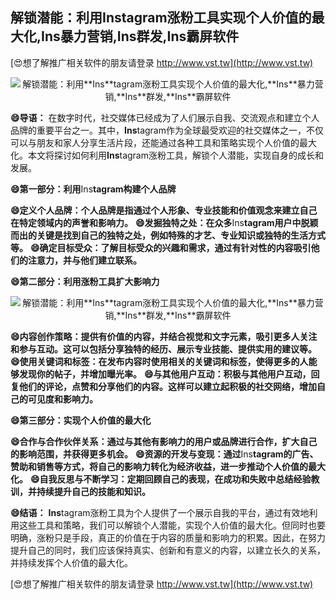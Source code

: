 ## **解锁潜能：利用**Ins**tagram涨粉工具实现个人价值的最大化,**Ins**暴力营销,**Ins**群发,**Ins**霸屏软件**

[😍想了解推广相关软件的朋友请登录 http://www.vst.tw](http://www.vst.tw)

 <center><img src="https://vst.tw/MP4/tuiguang/png/1.png" alt="解锁潜能：利用**Ins**tagram涨粉工具实现个人价值的最大化,**Ins**暴力营销,**Ins**群发,**Ins**霸屏软件"></center>

**😄导语：**
在数字时代，社交媒体已经成为了人们展示自我、交流观点和建立个人品牌的重要平台之一。其中，**Ins**tagram作为全球最受欢迎的社交媒体之一，不仅可以与朋友和家人分享生活片段，还能通过各种工具和策略实现个人价值的最大化。本文将探讨如何利用**Ins**tagram涨粉工具，解锁个人潜能，实现自身的成长和发展。

**😄第一部分：利用**Ins**tagram构建个人品牌**

**😄定义个人品牌：个人品牌是指通过个人形象、专业技能和价值观念来建立自己在特定领域内的声誉和影响力。**
**😄发掘独特之处：在众多**Ins**tagram用户中脱颖而出的关键是找到自己的独特之处，例如特殊的才艺、专业知识或独特的生活方式等。**
**😄确定目标受众：了解目标受众的兴趣和需求，通过有针对性的内容吸引他们的注意力，并与他们建立联系。**

**😄第二部分：利用涨粉工具扩大影响力**

 <center><img src="https://vst.tw/MP4/tuiguang/png/0.png" alt="解锁潜能：利用**Ins**tagram涨粉工具实现个人价值的最大化,**Ins**暴力营销,**Ins**群发,**Ins**霸屏软件"></center>

**😄内容创作策略：提供有价值的内容，并结合视觉和文字元素，吸引更多人关注和参与互动。这可以包括分享独特的经历、展示专业技能、提供实用的建议等。**
**😄使用关键词和标签：在发布内容时使用相关的关键词和标签，使得更多的人能够发现你的帖子，并增加曝光率。**
**😄与其他用户互动：积极与其他用户互动，回复他们的评论，点赞和分享他们的内容。这样可以建立起积极的社交网络，增加自己的可见度和影响力。**

**😄第三部分：实现个人价值的最大化**

**😄合作与合作伙伴关系：通过与其他有影响力的用户或品牌进行合作，扩大自己的影响范围，并获得更多机会。**
**😄资源的开发与变现：通过**Ins**tagram的广告、赞助和销售等方式，将自己的影响力转化为经济收益，进一步推动个人价值的最大化。**
**😄自我反思与不断学习：定期回顾自己的表现，在成功和失败中总结经验教训，并持续提升自己的技能和知识。**

**😄结语：**
**Ins**tagram涨粉工具为个人提供了一个展示自我的平台，通过有效地利用这些工具和策略，我们可以解锁个人潜能，实现个人价值的最大化。但同时也要明确，涨粉只是手段，真正的价值在于内容的质量和影响力的积累。因此，在努力提升自己的同时，我们应该保持真实、创新和有意义的内容，以建立长久的关系，并持续发挥个人价值的最大化。

[😍想了解推广相关软件的朋友请登录 http://www.vst.tw](http://www.vst.tw)



